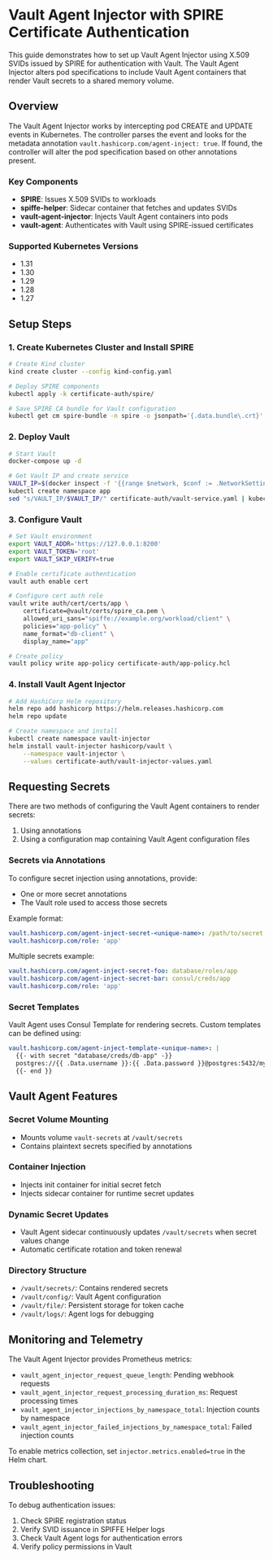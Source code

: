 # Vault Agent Injector with SPIRE Certificate Authentication

This guide demonstrates how to set up Vault Agent Injector using X.509 SVIDs issued by SPIRE for authentication with Vault. The Vault Agent Injector alters pod specifications to include Vault Agent containers that render Vault secrets to a shared memory volume.

## Overview

The Vault Agent Injector works by intercepting pod CREATE and UPDATE events in Kubernetes. The controller parses the event and looks for the metadata annotation `vault.hashicorp.com/agent-inject: true`. If found, the controller will alter the pod specification based on other annotations present.

### Key Components

- **SPIRE**: Issues X.509 SVIDs to workloads
- **spiffe-helper**: Sidecar container that fetches and updates SVIDs
- **vault-agent-injector**: Injects Vault Agent containers into pods
- **vault-agent**: Authenticates with Vault using SPIRE-issued certificates

### Supported Kubernetes Versions
- 1.31
- 1.30
- 1.29
- 1.28
- 1.27

## Setup Steps

### 1. Create Kubernetes Cluster and Install SPIRE

```bash
# Create Kind cluster
kind create cluster --config kind-config.yaml

# Deploy SPIRE components
kubectl apply -k certificate-auth/spire/

# Save SPIRE CA bundle for Vault configuration
kubectl get cm spire-bundle -n spire -o jsonpath='{.data.bundle\.crt}' > vault/certs/spire_ca.pem
```

### 2. Deploy Vault

```bash
# Start Vault
docker-compose up -d

# Get Vault IP and create service
VAULT_IP=$(docker inspect -f '{{range $network, $conf := .NetworkSettings.Networks}}{{if eq $network "kind"}}{{$conf.IPAddress}}{{end}}{{end}}' vault)
kubectl create namespace app
sed "s/VAULT_IP/$VAULT_IP/" certificate-auth/vault-service.yaml | kubectl apply -f -
```

### 3. Configure Vault

```bash
# Set Vault environment
export VAULT_ADDR='https://127.0.0.1:8200'
export VAULT_TOKEN='root'
export VAULT_SKIP_VERIFY=true

# Enable certificate authentication
vault auth enable cert

# Configure cert auth role
vault write auth/cert/certs/app \
    certificate=@vault/certs/spire_ca.pem \
    allowed_uri_sans="spiffe://example.org/workload/client" \
    policies="app-policy" \
    name_format="db-client" \
    display_name="app"

# Create policy
vault policy write app-policy certificate-auth/app-policy.hcl
```

### 4. Install Vault Agent Injector

```bash
# Add HashiCorp Helm repository
helm repo add hashicorp https://helm.releases.hashicorp.com
helm repo update

# Create namespace and install
kubectl create namespace vault-injector
helm install vault-injector hashicorp/vault \
    --namespace vault-injector \
    --values certificate-auth/vault-injector-values.yaml
```

## Requesting Secrets

There are two methods of configuring the Vault Agent containers to render secrets:

1. Using annotations
2. Using a configuration map containing Vault Agent configuration files

### Secrets via Annotations

To configure secret injection using annotations, provide:
- One or more secret annotations
- The Vault role used to access those secrets

Example format:
```yaml
vault.hashicorp.com/agent-inject-secret-<unique-name>: /path/to/secret
vault.hashicorp.com/role: 'app'
```

Multiple secrets example:
```yaml
vault.hashicorp.com/agent-inject-secret-foo: database/roles/app
vault.hashicorp.com/agent-inject-secret-bar: consul/creds/app
vault.hashicorp.com/role: 'app'
```

### Secret Templates

Vault Agent uses Consul Template for rendering secrets. Custom templates can be defined using:

```yaml
vault.hashicorp.com/agent-inject-template-<unique-name>: |
  {{- with secret "database/creds/db-app" -}}
  postgres://{{ .Data.username }}:{{ .Data.password }}@postgres:5432/mydb?sslmode=disable
  {{- end }}
```

## Vault Agent Features

### Secret Volume Mounting
- Mounts volume `vault-secrets` at `/vault/secrets`
- Contains plaintext secrets specified by annotations

### Container Injection
- Injects init container for initial secret fetch
- Injects sidecar container for runtime secret updates

### Dynamic Secret Updates
- Vault Agent sidecar continuously updates `/vault/secrets` when secret values change
- Automatic certificate rotation and token renewal

### Directory Structure
- `/vault/secrets/`: Contains rendered secrets
- `/vault/config/`: Vault Agent configuration
- `/vault/file/`: Persistent storage for token cache
- `/vault/logs/`: Agent logs for debugging

## Monitoring and Telemetry

The Vault Agent Injector provides Prometheus metrics:

- `vault_agent_injector_request_queue_length`: Pending webhook requests
- `vault_agent_injector_request_processing_duration_ms`: Request processing times
- `vault_agent_injector_injections_by_namespace_total`: Injection counts by namespace
- `vault_agent_injector_failed_injections_by_namespace_total`: Failed injection counts

To enable metrics collection, set `injector.metrics.enabled=true` in the Helm chart.

## Troubleshooting

To debug authentication issues:
1. Check SPIRE registration status
2. Verify SVID issuance in SPIFFE Helper logs
3. Check Vault Agent logs for authentication errors
4. Verify policy permissions in Vault